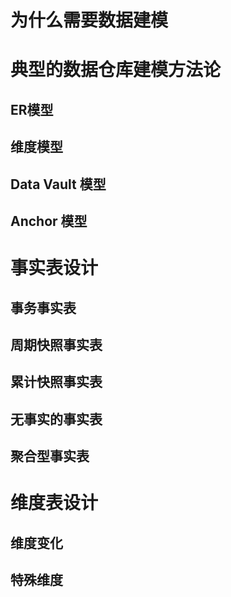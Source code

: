 # 为什么需要数据建模

# 典型的数据仓库建模方法论

## ER模型

## 维度模型

## Data Vault 模型

## Anchor 模型


# 事实表设计

## 事务事实表

## 周期快照事实表

## 累计快照事实表

## 无事实的事实表

## 聚合型事实表

# 维度表设计

## 维度变化 

## 特殊维度